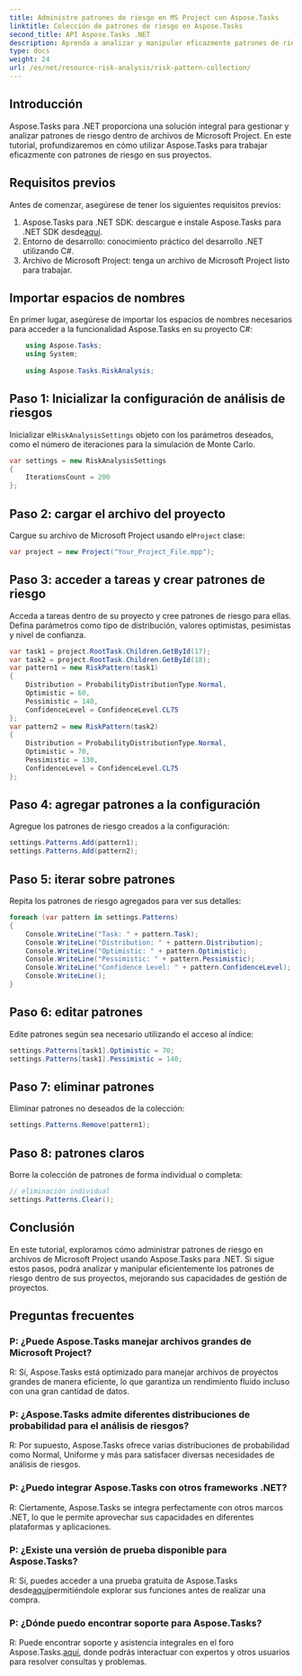 ```yaml
---
title: Administre patrones de riesgo en MS Project con Aspose.Tasks
linktitle: Colección de patrones de riesgo en Aspose.Tasks
second_title: API Aspose.Tasks .NET
description: Aprenda a analizar y manipular eficazmente patrones de riesgo en archivos de Microsoft Project utilizando Aspose.Tasks para .NET.
type: docs
weight: 24
url: /es/net/resource-risk-analysis/risk-pattern-collection/
---
```

## Introducción
Aspose.Tasks para .NET proporciona una solución integral para gestionar y analizar patrones de riesgo dentro de archivos de Microsoft Project. En este tutorial, profundizaremos en cómo utilizar Aspose.Tasks para trabajar eficazmente con patrones de riesgo en sus proyectos.
## Requisitos previos
Antes de comenzar, asegúrese de tener los siguientes requisitos previos:
1.  Aspose.Tasks para .NET SDK: descargue e instale Aspose.Tasks para .NET SDK desde[aquí](https://releases.aspose.com/tasks/net/).
2. Entorno de desarrollo: conocimiento práctico del desarrollo .NET utilizando C#.
3. Archivo de Microsoft Project: tenga un archivo de Microsoft Project listo para trabajar.

## Importar espacios de nombres
En primer lugar, asegúrese de importar los espacios de nombres necesarios para acceder a la funcionalidad Aspose.Tasks en su proyecto C#:
```csharp
    using Aspose.Tasks;
    using System;
    
    using Aspose.Tasks.RiskAnalysis;
```
## Paso 1: Inicializar la configuración de análisis de riesgos
 Inicializar el`RiskAnalysisSettings` objeto con los parámetros deseados, como el número de iteraciones para la simulación de Monte Carlo.
```csharp
var settings = new RiskAnalysisSettings
{
    IterationsCount = 200
};
```
## Paso 2: cargar el archivo del proyecto
 Cargue su archivo de Microsoft Project usando el`Project` clase:
```csharp
var project = new Project("Your_Project_File.mpp");
```
## Paso 3: acceder a tareas y crear patrones de riesgo
Acceda a tareas dentro de su proyecto y cree patrones de riesgo para ellas. Defina parámetros como tipo de distribución, valores optimistas, pesimistas y nivel de confianza.
```csharp
var task1 = project.RootTask.Children.GetById(17);
var task2 = project.RootTask.Children.GetById(18);
var pattern1 = new RiskPattern(task1)
{
    Distribution = ProbabilityDistributionType.Normal,
    Optimistic = 60,
    Pessimistic = 140,
    ConfidenceLevel = ConfidenceLevel.CL75
};
var pattern2 = new RiskPattern(task2)
{
    Distribution = ProbabilityDistributionType.Normal,
    Optimistic = 70,
    Pessimistic = 130,
    ConfidenceLevel = ConfidenceLevel.CL75
};
```
## Paso 4: agregar patrones a la configuración
Agregue los patrones de riesgo creados a la configuración:
```csharp
settings.Patterns.Add(pattern1);
settings.Patterns.Add(pattern2);
```
## Paso 5: iterar sobre patrones
Repita los patrones de riesgo agregados para ver sus detalles:
```csharp
foreach (var pattern in settings.Patterns)
{
    Console.WriteLine("Task: " + pattern.Task);
    Console.WriteLine("Distribution: " + pattern.Distribution);
    Console.WriteLine("Optimistic: " + pattern.Optimistic);
    Console.WriteLine("Pessimistic: " + pattern.Pessimistic);
    Console.WriteLine("Confidence Level: " + pattern.ConfidenceLevel);
    Console.WriteLine();
}
```
## Paso 6: editar patrones
Edite patrones según sea necesario utilizando el acceso al índice:
```csharp
settings.Patterns[task1].Optimistic = 70;
settings.Patterns[task1].Pessimistic = 140;
```
## Paso 7: eliminar patrones
Eliminar patrones no deseados de la colección:
```csharp
settings.Patterns.Remove(pattern1);
```
## Paso 8: patrones claros
Borre la colección de patrones de forma individual o completa:
```csharp
// eliminación individual
settings.Patterns.Clear();
```

## Conclusión
En este tutorial, exploramos cómo administrar patrones de riesgo en archivos de Microsoft Project usando Aspose.Tasks para .NET. Si sigue estos pasos, podrá analizar y manipular eficientemente los patrones de riesgo dentro de sus proyectos, mejorando sus capacidades de gestión de proyectos.
## Preguntas frecuentes
### P: ¿Puede Aspose.Tasks manejar archivos grandes de Microsoft Project?
R: Sí, Aspose.Tasks está optimizado para manejar archivos de proyectos grandes de manera eficiente, lo que garantiza un rendimiento fluido incluso con una gran cantidad de datos.
### P: ¿Aspose.Tasks admite diferentes distribuciones de probabilidad para el análisis de riesgos?
R: Por supuesto, Aspose.Tasks ofrece varias distribuciones de probabilidad como Normal, Uniforme y más para satisfacer diversas necesidades de análisis de riesgos.
### P: ¿Puedo integrar Aspose.Tasks con otros frameworks .NET?
R: Ciertamente, Aspose.Tasks se integra perfectamente con otros marcos .NET, lo que le permite aprovechar sus capacidades en diferentes plataformas y aplicaciones.
### P: ¿Existe una versión de prueba disponible para Aspose.Tasks?
 R: Sí, puedes acceder a una prueba gratuita de Aspose.Tasks desde[aquí](https://releases.aspose.com/)permitiéndole explorar sus funciones antes de realizar una compra.
### P: ¿Dónde puedo encontrar soporte para Aspose.Tasks?
 R: Puede encontrar soporte y asistencia integrales en el foro Aspose.Tasks.[aquí](https://forum.aspose.com/c/tasks/15), donde podrás interactuar con expertos y otros usuarios para resolver consultas y problemas.